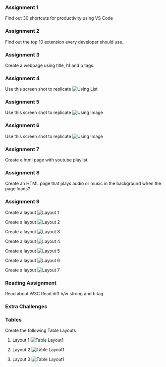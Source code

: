 ### Assignment 1

Find out 30 shortcuts for productivity using VS Code

### Assignment 2

Find out the top 10 extension every developer should use.

### Assignment 3

Create a webpage using title, h1 and p tags.

### Assignment 4

Use this screen shot to replicate
![Using List](/Assets/chapter3_list_assignment.png)

### Assignment 5

Use this screen shot to replicate
![Using Image](/Assets/chapter5_Images.png)

### Assignment 6

Use this screen shot to replicate
![Using Image](/Assets/chapter7.png)

### Assignment 7
Create a html page with youtube playlist.

### Assignment 8
Create an HTML page that plays audio or music in the background when the page loads?

### Assignment 9

Create a layout
![Layout 1](/assets/layouts/Invitation.JPG)

Create a layout
![Layout 2](/assets/layouts/Landing-Page.JPG)

Create a layout
![Layout 3](/assets/layouts/Layout-1.JPG)

Create a layout
![Layout 4](/assets/layouts/Layout-2.JPG)

Create a layout
![Layout 5](/assets/layouts/Layout-3.JPG)

Create a layout
![Layout 6](/assets/layouts/Layout-4.JPG)

Create a layout
![Layout 7](/assets/layouts/Layout-5.JPG)




### Reading Assignment

Read about W3C
Read diff b/w strong and b tag.

### Extra Challenges

### Tables
Create the following Table Layouts

1.  Layout 1
![Table Layout1](/assets/tables_layout/Layout_1.png)

2.  Layout 2
![Table Layout1](/assets/tables_layout/Layout_2.png)

3.  Layout 3
![Table Layout1](/assets/tables_layout/Layout_3.png)


